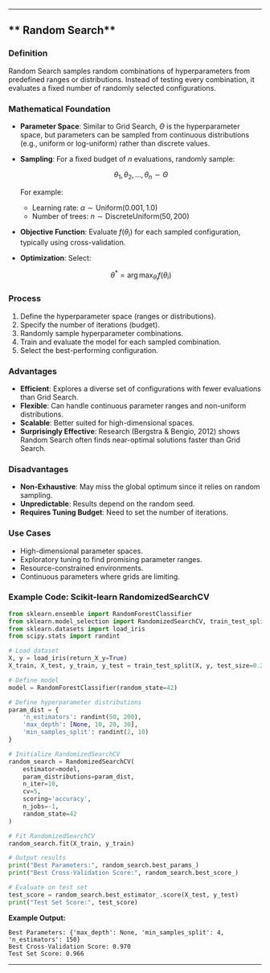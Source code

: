 

---

## ** Random Search**

### **Definition**

Random Search samples random combinations of hyperparameters from predefined ranges or distributions. Instead of testing every combination, it evaluates a fixed number of randomly selected configurations.

### **Mathematical Foundation**

* **Parameter Space**:
  Similar to Grid Search, $\Theta$ is the hyperparameter space, but parameters can be sampled from continuous distributions (e.g., uniform or log-uniform) rather than discrete values.

* **Sampling**:
  For a fixed budget of $n$ evaluations, randomly sample:

  $$
  \theta_1, \theta_2, \dots, \theta_n \sim \Theta
  $$

  For example:

  * Learning rate:
    $\alpha \sim \text{Uniform}(0.001, 1.0)$
  * Number of trees:
    $n \sim \text{DiscreteUniform}(50, 200)$

* **Objective Function**:
  Evaluate $f(\theta_i)$ for each sampled configuration, typically using cross-validation.

* **Optimization**:
  Select:

  $$
  \theta^* = \arg\max_{\theta_i} f(\theta_i)
  $$

### **Process**

1. Define the hyperparameter space (ranges or distributions).
2. Specify the number of iterations (budget).
3. Randomly sample hyperparameter combinations.
4. Train and evaluate the model for each sampled combination.
5. Select the best-performing configuration.

### **Advantages**

* **Efficient**: Explores a diverse set of configurations with fewer evaluations than Grid Search.
* **Flexible**: Can handle continuous parameter ranges and non-uniform distributions.
* **Scalable**: Better suited for high-dimensional spaces.
* **Surprisingly Effective**: Research (Bergstra & Bengio, 2012) shows Random Search often finds near-optimal solutions faster than Grid Search.

### **Disadvantages**

* **Non-Exhaustive**: May miss the global optimum since it relies on random sampling.
* **Unpredictable**: Results depend on the random seed.
* **Requires Tuning Budget**: Need to set the number of iterations.

### **Use Cases**

* High-dimensional parameter spaces.
* Exploratory tuning to find promising parameter ranges.
* Resource-constrained environments.
* Continuous parameters where grids are limiting.

### **Example Code: Scikit-learn RandomizedSearchCV**

```python
from sklearn.ensemble import RandomForestClassifier
from sklearn.model_selection import RandomizedSearchCV, train_test_split
from sklearn.datasets import load_iris
from scipy.stats import randint

# Load dataset
X, y = load_iris(return_X_y=True)
X_train, X_test, y_train, y_test = train_test_split(X, y, test_size=0.2, random_state=42)

# Define model
model = RandomForestClassifier(random_state=42)

# Define hyperparameter distributions
param_dist = {
    'n_estimators': randint(50, 200),
    'max_depth': [None, 10, 20, 30],
    'min_samples_split': randint(2, 10)
}

# Initialize RandomizedSearchCV
random_search = RandomizedSearchCV(
    estimator=model,
    param_distributions=param_dist,
    n_iter=10,
    cv=5,
    scoring='accuracy',
    n_jobs=-1,
    random_state=42
)

# Fit RandomizedSearchCV
random_search.fit(X_train, y_train)

# Output results
print("Best Parameters:", random_search.best_params_)
print("Best Cross-Validation Score:", random_search.best_score_)

# Evaluate on test set
test_score = random_search.best_estimator_.score(X_test, y_test)
print("Test Set Score:", test_score)
```

**Example Output:**

```
Best Parameters: {'max_depth': None, 'min_samples_split': 4, 'n_estimators': 150}
Best Cross-Validation Score: 0.970
Test Set Score: 0.966
```

---


